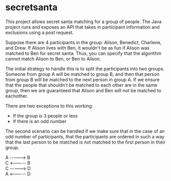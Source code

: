# secretsanta

This project allows secret santa matching for a group of people. The Java project runs and exposes an API that takes in participant information and exclusions using a post request. 

Suppose there are 4 participants in the group: Alison, Benedict, Charlene, and Drew. If Alison lives with Ben, it wouldn't be as fun if Alison was matched to Ben for secret santa. 
Thus, you can specify that the algorithm cannot match Alison to Ben, or Ben to Alison. 

The initial strategy to handle this is to split the participants into two groups. Someone from group A will be matched to group B, and then that person from group B will be matched to the next
person in group A. If we ensure that the people that shouldn't be matched to each other are in the same group, then we are guaranteed that Alison and Ben will not be matched to eachother. 

There are two exceptions to this working: 
- If the group is 3 people or less
- If there is an odd number

The second scenario can be handled if we make sure that in the case of an odd number of participants, that the participants are ordered in such a way that the last person to be matched is not matched to the first person in their group. 

A -----> B<br/>
C <----- B<br/>
C -----> D<br/>
A <----- D<br/>
